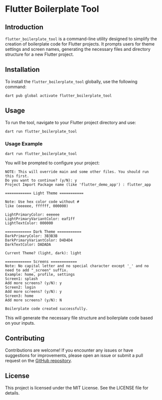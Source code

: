 # Flutter Boilerplate Tool

## Introduction

`flutter_boilerplate_tool` is a command-line utility designed to simplify the creation of boilerplate code for Flutter projects. It prompts users for theme settings and screen names, generating the necessary files and directory structure for a new Flutter project.

## Installation

To install the `flutter_boilerplate_tool` globally, use the following command:

`dart pub global activate flutter_boilerplate_tool`

## Usage

To run the tool, navigate to your Flutter project directory and use:

`dart run flutter_boilerplate_tool`

### Usage Example

`dart run flutter_boilerplate_tool`

You will be prompted to configure your project:

```
NOTE: This will override main and some other files. You should run this first.
Do you want to continue? (y/N): y
Project Import Package name (like 'flutter_demo_app') : flutter_app

============ Light Theme ===========

Note: Use hex color code without #
like (eeeeee, ffffff, 000000)

LightPrimaryColor: eeeeee
LightPrimaryVariantColor: eaf1ff
LightTextColor: 000000

============ Dark Theme ===========
DarkPrimaryColor: 3B3B3B
DarkPrimaryVariantColor: D4D4D4
DarkTextColor: DADADA

Current Theme? (light, dark): light

============ Screens ============
Note: No capital letter and no special character except '_' and no need to add "_screen" suffix.
Example: home, profile, settings
Screen1: splash
Add more screens? (y/N): y
Screen2: login
Add more screens? (y/N): y
Screen3: home
Add more screens? (y/N): N

Boilerplate code created successfully.

```

This will generate the necessary file structure and boilerplate code based on your inputs.

## Contributing

Contributions are welcome! If you encounter any issues or have suggestions for improvements, please open an issue or submit a pull request on the [GitHub repository](https://github.com/AbdulMoizWali/flutter_boilerplate_command_line_tool).

## License

This project is licensed under the MIT License. See the LICENSE file for details.
